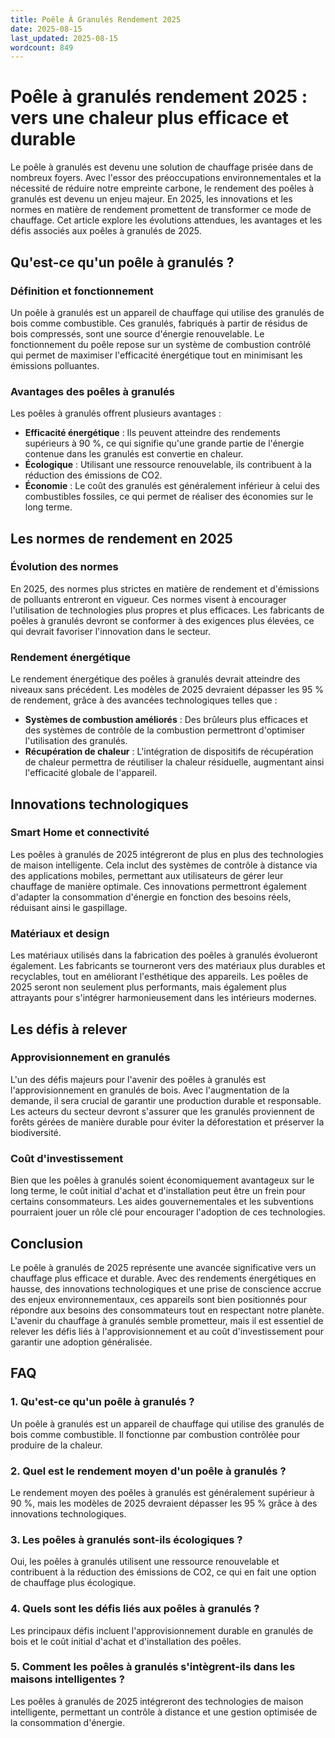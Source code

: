 ```yaml
---
title: Poêle À Granulés Rendement 2025
date: 2025-08-15
last_updated: 2025-08-15
wordcount: 849
---
```


# Poêle à granulés rendement 2025 : vers une chaleur plus efficace et durable

Le poêle à granulés est devenu une solution de chauffage prisée dans de nombreux foyers. Avec l'essor des préoccupations environnementales et la nécessité de réduire notre empreinte carbone, le rendement des poêles à granulés est devenu un enjeu majeur. En 2025, les innovations et les normes en matière de rendement promettent de transformer ce mode de chauffage. Cet article explore les évolutions attendues, les avantages et les défis associés aux poêles à granulés de 2025.

## Qu'est-ce qu'un poêle à granulés ?

### Définition et fonctionnement

Un poêle à granulés est un appareil de chauffage qui utilise des granulés de bois comme combustible. Ces granulés, fabriqués à partir de résidus de bois compressés, sont une source d'énergie renouvelable. Le fonctionnement du poêle repose sur un système de combustion contrôlé qui permet de maximiser l'efficacité énergétique tout en minimisant les émissions polluantes.

### Avantages des poêles à granulés

Les poêles à granulés offrent plusieurs avantages :

- **Efficacité énergétique** : Ils peuvent atteindre des rendements supérieurs à 90 %, ce qui signifie qu'une grande partie de l'énergie contenue dans les granulés est convertie en chaleur.
- **Écologique** : Utilisant une ressource renouvelable, ils contribuent à la réduction des émissions de CO2.
- **Économie** : Le coût des granulés est généralement inférieur à celui des combustibles fossiles, ce qui permet de réaliser des économies sur le long terme.

## Les normes de rendement en 2025

### Évolution des normes

En 2025, des normes plus strictes en matière de rendement et d'émissions de polluants entreront en vigueur. Ces normes visent à encourager l'utilisation de technologies plus propres et plus efficaces. Les fabricants de poêles à granulés devront se conformer à des exigences plus élevées, ce qui devrait favoriser l'innovation dans le secteur.

### Rendement énergétique

Le rendement énergétique des poêles à granulés devrait atteindre des niveaux sans précédent. Les modèles de 2025 devraient dépasser les 95 % de rendement, grâce à des avancées technologiques telles que :

- **Systèmes de combustion améliorés** : Des brûleurs plus efficaces et des systèmes de contrôle de la combustion permettront d'optimiser l'utilisation des granulés.
- **Récupération de chaleur** : L'intégration de dispositifs de récupération de chaleur permettra de réutiliser la chaleur résiduelle, augmentant ainsi l'efficacité globale de l'appareil.

## Innovations technologiques

### Smart Home et connectivité

Les poêles à granulés de 2025 intégreront de plus en plus des technologies de maison intelligente. Cela inclut des systèmes de contrôle à distance via des applications mobiles, permettant aux utilisateurs de gérer leur chauffage de manière optimale. Ces innovations permettront également d'adapter la consommation d'énergie en fonction des besoins réels, réduisant ainsi le gaspillage.

### Matériaux et design

Les matériaux utilisés dans la fabrication des poêles à granulés évolueront également. Les fabricants se tourneront vers des matériaux plus durables et recyclables, tout en améliorant l'esthétique des appareils. Les poêles de 2025 seront non seulement plus performants, mais également plus attrayants pour s'intégrer harmonieusement dans les intérieurs modernes.

## Les défis à relever

### Approvisionnement en granulés

L'un des défis majeurs pour l'avenir des poêles à granulés est l'approvisionnement en granulés de bois. Avec l'augmentation de la demande, il sera crucial de garantir une production durable et responsable. Les acteurs du secteur devront s'assurer que les granulés proviennent de forêts gérées de manière durable pour éviter la déforestation et préserver la biodiversité.

### Coût d'investissement

Bien que les poêles à granulés soient économiquement avantageux sur le long terme, le coût initial d'achat et d'installation peut être un frein pour certains consommateurs. Les aides gouvernementales et les subventions pourraient jouer un rôle clé pour encourager l'adoption de ces technologies.

## Conclusion

Le poêle à granulés de 2025 représente une avancée significative vers un chauffage plus efficace et durable. Avec des rendements énergétiques en hausse, des innovations technologiques et une prise de conscience accrue des enjeux environnementaux, ces appareils sont bien positionnés pour répondre aux besoins des consommateurs tout en respectant notre planète. L'avenir du chauffage à granulés semble prometteur, mais il est essentiel de relever les défis liés à l'approvisionnement et au coût d'investissement pour garantir une adoption généralisée.

## FAQ

### 1. Qu'est-ce qu'un poêle à granulés ?

Un poêle à granulés est un appareil de chauffage qui utilise des granulés de bois comme combustible. Il fonctionne par combustion contrôlée pour produire de la chaleur.

### 2. Quel est le rendement moyen d'un poêle à granulés ?

Le rendement moyen des poêles à granulés est généralement supérieur à 90 %, mais les modèles de 2025 devraient dépasser les 95 % grâce à des innovations technologiques.

### 3. Les poêles à granulés sont-ils écologiques ?

Oui, les poêles à granulés utilisent une ressource renouvelable et contribuent à la réduction des émissions de CO2, ce qui en fait une option de chauffage plus écologique.

### 4. Quels sont les défis liés aux poêles à granulés ?

Les principaux défis incluent l'approvisionnement durable en granulés de bois et le coût initial d'achat et d'installation des poêles.

### 5. Comment les poêles à granulés s'intègrent-ils dans les maisons intelligentes ?

Les poêles à granulés de 2025 intégreront des technologies de maison intelligente, permettant un contrôle à distance et une gestion optimisée de la consommation d'énergie.